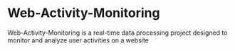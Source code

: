 # Web-Activity-Monitoring
Web-Activity-Monitoring is a real-time data processing project designed to monitor and analyze user activities on a website
